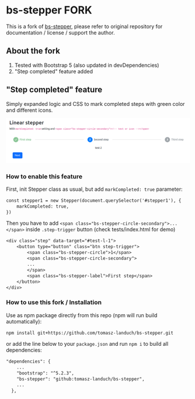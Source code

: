 # bs-stepper FORK

This is a fork of [bs-stepper](https://github.com/Johann-S/bs-stepper), please refer to original repository for documentation / license / support the author.

## About the fork

1. Tested with Bootstrap 5 (also updated in devDependencies)
2. "Step completed" feature added

## "Step completed" feature

Simply expanded logic and CSS to mark completed steps with green color and different icons.

![step completed](/docs/img/step-completed.png)

### How to enable this feature

First, init Stepper class as usual, but add `markCompleted: true` parameter:

```
const stepper1 = new Stepper(document.querySelector('#stepper1'), {
    markCompleted: true,
})
```

Then you have to add `<span class="bs-stepper-circle-secondary">...</span>` inside `.step-trigger` button (check tests/index.html for demo)

```
<div class="step" data-target="#test-l-1">
    <button type="button" class="btn step-trigger">
        <span class="bs-stepper-circle">1</span>
        <span class="bs-stepper-circle-secondary">
        ...
        </span>
        <span class="bs-stepper-label">First step</span>
    </button>
</div>
```

### How to use this fork / Installation

Use as npm package directly from this repo (npm will run build automatically):
```
npm install git+https://github.com/tomasz-landuch/bs-stepper.git
```

or add the line below to your `package.json` and run `npm i` to build all dependencies:

```
"dependencies": {
    ...
    "bootstrap": "^5.2.3",
    "bs-stepper": "github:tomasz-landuch/bs-stepper",
    ...
  },
```